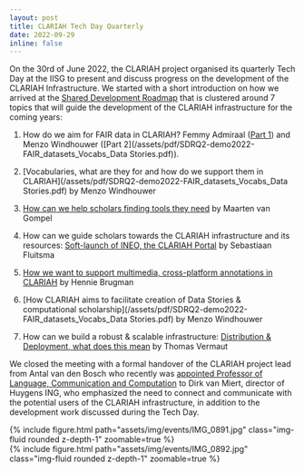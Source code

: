 ```yaml
---
layout: post
title: CLARIAH Tech Day Quarterly
date: 2022-09-29
inline: false
---
```


On the 30rd of June 2022, the CLARIAH project organised its quarterly Tech Day at the IISG to present and discuss progress on the development of the CLARIAH Infrastructure. We started with a short introduction on how we arrived at the [Shared Development Roadmap](/assets/pdf/20220630-SharedDevelopmentRoadmap2022-2023.pdf) that is clustered around 7 topics that will guide the development of the CLARIAH infrastructure for the coming years:

1. How do we aim for FAIR data in CLARIAH? Femmy Admiraal ([Part 1](/assets/pdf/220630_CLARIAH_TechDag_FAIR_data.pdf)) and Menzo Windhouwer ([Part 2](/assets/pdf/SDRQ2-demo2022-FAIR_datasets_Vocabs_Data Stories.pdf)). 

2. [Vocabularies, what are they for and how do we support them in CLARIAH](/assets/pdf/SDRQ2-demo2022-FAIR_datasets_Vocabs_Data Stories.pdf) by Menzo Windhouwer

3. [How can we help scholars finding tools they need](/assets/pdf/tool-discovery-presentation-202206.pdf) by Maarten van Gompel

4. How can we guide scholars towards the CLARIAH infrastructure and its resources: [Soft-launch of INEO, the CLARIAH Portal](/assets/pdf/2202-06-30_Presentatie_oplevering_Ineo.pdf) by Sebastiaan Fluitsma

5. [How we want to support multimedia, cross-platform annotations in CLARIAH](/assets/pdf/FAIR_Annotation_Rolodex-CLARIAH_techday_june_30.pdf) by Hennie Brugman

6. [How CLARIAH aims to facilitate creation of Data Stories & computational scholarship](/assets/pdf/SDRQ2-demo2022-FAIR_datasets_Vocabs_Data Stories.pdf) by Menzo Windhouwer

7. How can we build a robust & scalable infrastructure: [Distribution & Deployment, what does this mean](/assets/pdf/Distribution_deployment.pdf) by Thomas Vermaut

We closed the meeting with a formal handover of the CLARIAH project lead from Antal van den Bosch who recently was [appointed Professor of Language, Communication and Computation](https://www.uu.nl/en/news/antal-van-den-bosch-appointed-professor-of-language-communication-and-computation) to Dirk van Miert, director of Huygens ING, who emphasized the need to connect and communicate with the potential users of the CLARIAH infrastructure, in addition to the development work discussed during the Tech Day.


<div class="row mt-3">
    <div class="col-sm mt-3 mt-md-0">
        {% include figure.html path="assets/img/events/IMG_0891.jpg" class="img-fluid rounded z-depth-1" zoomable=true %}
    </div>
    <div class="col-sm mt-3 mt-md-0">
        {% include figure.html path="assets/img/events/IMG_0892.jpg" class="img-fluid rounded z-depth-1" zoomable=true %}
    </div>
</div>